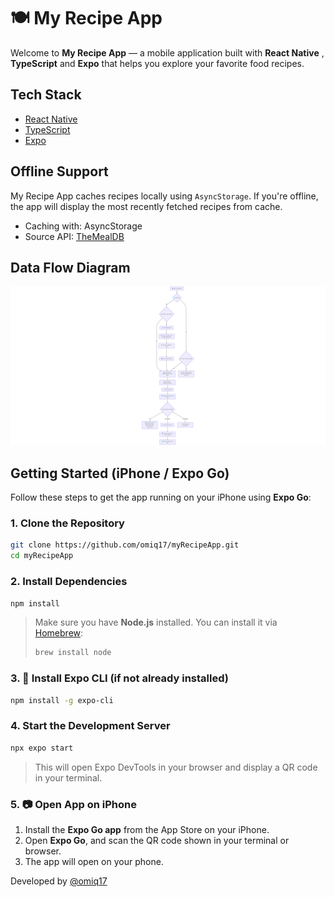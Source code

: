 # 🍽️ My Recipe App

Welcome to **My Recipe App** — a mobile application built with **React Native** , **TypeScript** and **Expo** that helps you explore your favorite food recipes.

## Tech Stack

- [React Native](https://reactnative.dev/)
- [TypeScript](https://www.typescriptlang.org/)
- [Expo](https://expo.dev/)

## Offline Support

My Recipe App caches recipes locally using `AsyncStorage`. If you're offline, the app will display the most recently fetched recipes from cache.

- Caching with: AsyncStorage
- Source API: [TheMealDB](https://www.themealdb.com/api.php)

## Data Flow Diagram

<img src="assets/data-flow.png" alt="Data Flow Diagram"/>

## Getting Started (iPhone / Expo Go)

Follow these steps to get the app running on your iPhone using **Expo Go**:

### 1. Clone the Repository

```bash
git clone https://github.com/omiq17/myRecipeApp.git
cd myRecipeApp
```

### 2. Install Dependencies

```bash
npm install
```

> Make sure you have **Node.js** installed. You can install it via [Homebrew](https://brew.sh):
>
> ```bash
> brew install node
> ```

### 3. 📱 Install Expo CLI (if not already installed)

```bash
npm install -g expo-cli
```

### 4. Start the Development Server

```bash
npx expo start
```

> This will open Expo DevTools in your browser and display a QR code in your terminal.

### 5. 📷 Open App on iPhone

1. Install the **Expo Go app** from the App Store on your iPhone.
2. Open **Expo Go**, and scan the QR code shown in your terminal or browser.
3. The app will open on your phone.

Developed by [@omiq17](https://github.com/omiq17)
